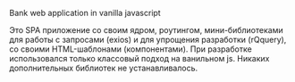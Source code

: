 Bank web application in vanilla javascript

Это SPA приложение со своим ядром, роутингом, мини-библиотеками для работы с запросами (exios) и для упрощения разработки (rQquery), со своими HTML-шаблонами (компонентами). При разработке использовался только классовый подход на ванильном js. Никаких дополнительных библиотек не устанавливалось.
